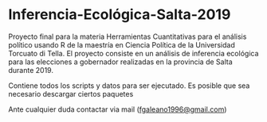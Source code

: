 # Inferencia-Ecológica-Salta-2019
Proyecto final para la materia Herramientas Cuantitativas para el análisis político usando R de la maestría en Ciencia Política de la Universidad Torcuato di Tella.
El proyecto consiste en un análisis de inferencia ecológica para las elecciones a gobernador realizadas en la provincia de Salta durante 2019.

Contiene todos los scripts y datos para ser ejecutado. Es posible que sea necesario descargar ciertos paquetes

Ante cualquier duda contactar via mail (fgaleano1996@gmail.com)
